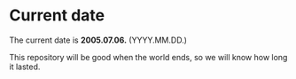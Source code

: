 # Current date

The current date is **2005.07.06.** (YYYY.MM.DD.)

This repository will be good when the world ends, so we will know how long it lasted.